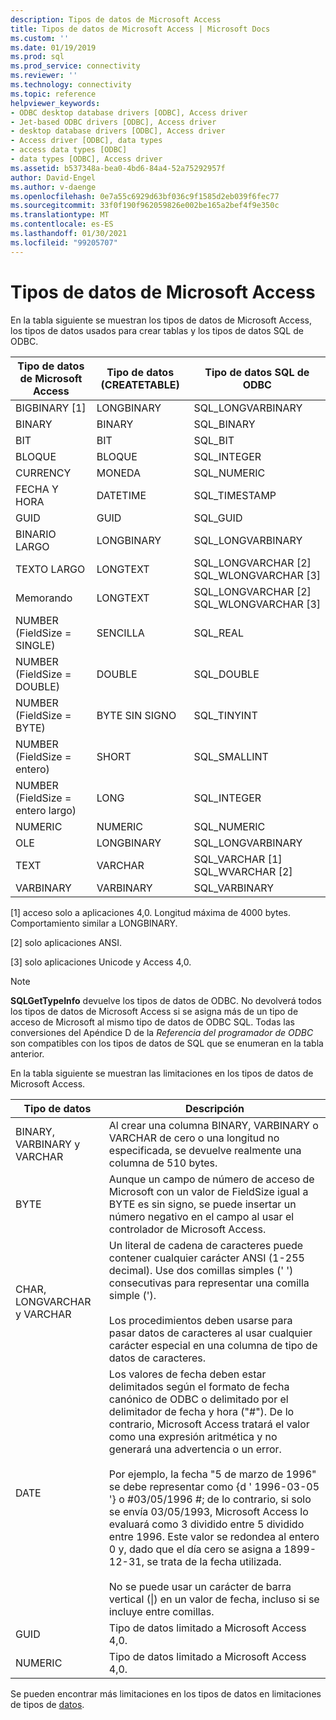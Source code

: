 ```yaml
---
description: Tipos de datos de Microsoft Access
title: Tipos de datos de Microsoft Access | Microsoft Docs
ms.custom: ''
ms.date: 01/19/2019
ms.prod: sql
ms.prod_service: connectivity
ms.reviewer: ''
ms.technology: connectivity
ms.topic: reference
helpviewer_keywords:
- ODBC desktop database drivers [ODBC], Access driver
- Jet-based ODBC drivers [ODBC], Access driver
- desktop database drivers [ODBC], Access driver
- Access driver [ODBC], data types
- access data types [ODBC]
- data types [ODBC], Access driver
ms.assetid: b537348a-bea0-4bd6-84a4-52a75292957f
author: David-Engel
ms.author: v-daenge
ms.openlocfilehash: 0e7a55c6929d63bf036c9f1585d2eb039f6fec77
ms.sourcegitcommit: 33f0f190f962059826e002be165a2bef4f9e350c
ms.translationtype: MT
ms.contentlocale: es-ES
ms.lasthandoff: 01/30/2021
ms.locfileid: "99205707"
---
```

# <a name="microsoft-access-data-types"></a>Tipos de datos de Microsoft Access
En la tabla siguiente se muestran los tipos de datos de Microsoft Access, los tipos de datos usados para crear tablas y los tipos de datos SQL de ODBC.  
  
|Tipo de datos de Microsoft Access|Tipo de datos (CREATETABLE)|Tipo de datos SQL de ODBC|  
|--------------------------------|-------------------------------|------------------------|  
|BIGBINARY [1]|LONGBINARY|SQL_LONGVARBINARY|  
|BINARY|BINARY|SQL_BINARY|  
|BIT|BIT|SQL_BIT|  
|BLOQUE|BLOQUE|SQL_INTEGER|  
|CURRENCY|MONEDA|SQL_NUMERIC|  
|FECHA Y HORA|DATETIME|SQL_TIMESTAMP|  
|GUID|GUID|SQL_GUID|  
|BINARIO LARGO|LONGBINARY|SQL_LONGVARBINARY|  
|TEXTO LARGO|LONGTEXT|SQL_LONGVARCHAR [2] SQL_WLONGVARCHAR [3]|  
|Memorando|LONGTEXT|SQL_LONGVARCHAR [2] SQL_WLONGVARCHAR [3]|  
|NUMBER (FieldSize = SINGLE)|SENCILLA|SQL_REAL|  
|NUMBER (FieldSize = DOUBLE)|DOUBLE|SQL_DOUBLE|  
|NUMBER (FieldSize = BYTE)|BYTE SIN SIGNO|SQL_TINYINT|  
|NUMBER (FieldSize = entero)|SHORT|SQL_SMALLINT|  
|NUMBER (FieldSize = entero largo)|LONG|SQL_INTEGER|  
|NUMERIC|NUMERIC|SQL_NUMERIC|  
|OLE|LONGBINARY|SQL_LONGVARBINARY|  
|TEXT|VARCHAR|SQL_VARCHAR [1] SQL_WVARCHAR [2]|  
|VARBINARY|VARBINARY|SQL_VARBINARY|  
  
 [1] acceso solo a aplicaciones 4,0. Longitud máxima de 4000 bytes. Comportamiento similar a LONGBINARY.  
  
 [2] solo aplicaciones ANSI.  
  
 [3] solo aplicaciones Unicode y Access 4,0.  
  
> [!NOTE]  
>  **SQLGetTypeInfo** devuelve los tipos de datos de ODBC. No devolverá todos los tipos de datos de Microsoft Access si se asigna más de un tipo de acceso de Microsoft al mismo tipo de datos de ODBC SQL. Todas las conversiones del Apéndice D de la *Referencia del programador de ODBC* son compatibles con los tipos de datos de SQL que se enumeran en la tabla anterior.  
  
 En la tabla siguiente se muestran las limitaciones en los tipos de datos de Microsoft Access.  
  
|Tipo de datos|Descripción|  
|---------------|-----------------|  
|BINARY, VARBINARY y VARCHAR|Al crear una columna BINARY, VARBINARY o VARCHAR de cero o una longitud no especificada, se devuelve realmente una columna de 510 bytes.|  
|BYTE|Aunque un campo de número de acceso de Microsoft con un valor de FieldSize igual a BYTE es sin signo, se puede insertar un número negativo en el campo al usar el controlador de Microsoft Access.|  
|CHAR, LONGVARCHAR y VARCHAR|Un literal de cadena de caracteres puede contener cualquier carácter ANSI (1-255 decimal). Use dos comillas simples (' ') consecutivas para representar una comilla simple (').<br /><br /> Los procedimientos deben usarse para pasar datos de caracteres al usar cualquier carácter especial en una columna de tipo de datos de caracteres.|  
|DATE|Los valores de fecha deben estar delimitados según el formato de fecha canónico de ODBC o delimitado por el delimitador de fecha y hora ("#"). De lo contrario, Microsoft Access tratará el valor como una expresión aritmética y no generará una advertencia o un error.<br /><br /> Por ejemplo, la fecha "5 de marzo de 1996" se debe representar como {d ' 1996-03-05 '} o #03/05/1996 #; de lo contrario, si solo se envía 03/05/1993, Microsoft Access lo evaluará como 3 dividido entre 5 dividido entre 1996. Este valor se redondea al entero 0 y, dado que el día cero se asigna a 1899-12-31, se trata de la fecha utilizada.<br /><br /> No se puede usar un carácter de barra vertical (&#124;) en un valor de fecha, incluso si se incluye entre comillas.|  
|GUID|Tipo de datos limitado a Microsoft Access 4,0.|  
|NUMERIC|Tipo de datos limitado a Microsoft Access 4,0.|  
  
 Se pueden encontrar más limitaciones en los tipos de datos en limitaciones de tipos de [datos](../../odbc/microsoft/data-type-limitations.md).
